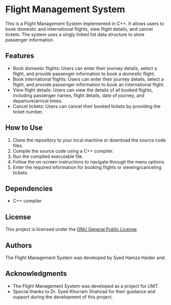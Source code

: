 # Flight Management System

This is a Flight Management System implemented in C++. It allows users to book domestic and international flights, view flight details, and cancel tickets. The system uses a singly linked list data structure to store passenger information.

## Features

- Book domestic flights: Users can enter their journey details, select a flight, and provide passenger information to book a domestic flight.
- Book international flights: Users can enter their journey details, select a flight, and provide passenger information to book an international flight.
- View flight details: Users can view the details of all booked flights, including passenger names, flight details, date of journey, and departure/arrival times.
- Cancel tickets: Users can cancel their booked tickets by providing the ticket number.

## How to Use

1. Clone the repository to your local machine or download the source code files.
2. Compile the source code using a C++ compiler.
3. Run the compiled executable file.
4. Follow the on-screen instructions to navigate through the menu options.
5. Enter the required information for booking flights or viewing/canceling tickets.

## Dependencies

- C++ compiler

## License

This project is licensed under the [GNU General Public License](LICENSE).

## Authors

The Flight Management System was developed by Syed Hamza Haider and.

## Acknowledgments

- The Flight Management System was developed as a project for UMT.
- Special thanks to Dr. Syed Khurram Shahzad for their guidance and support during the development of this project.

